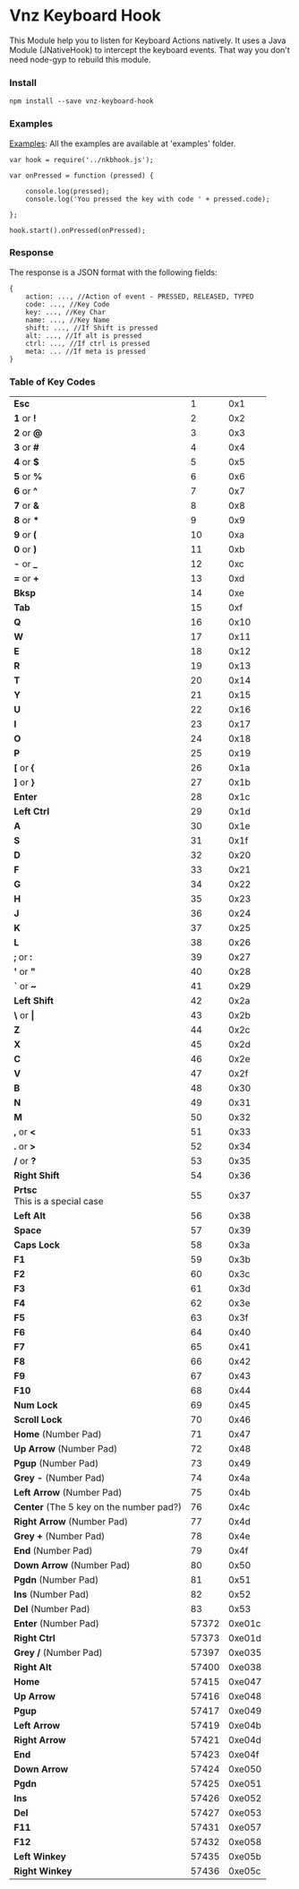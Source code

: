 # Vnz Keyboard Hook
This Module help you to listen for Keyboard Actions natively. It uses a Java Module (JNativeHook) to intercept the keyboard events. That way you don't need node-gyp to rebuild this module.

### Install

    npm install --save vnz-keyboard-hook


### Examples

[Examples](examples): All the examples are available at 'examples' folder.

    var hook = require('../nkbhook.js');
    
    var onPressed = function (pressed) {
    
        console.log(pressed);
        console.log('You pressed the key with code ' + pressed.code);
    
    };
    
    hook.start().onPressed(onPressed);
    
### Response

The response is a JSON format with the following fields:

    {
        action: ..., //Action of event - PRESSED, RELEASED, TYPED
        code: ..., //Key Code
        key: ..., //Key Char
        name: ..., //Key Name
        shift: ..., //If Shift is pressed
        alt: ..., //If alt is pressed
        ctrl: ..., //If ctrl is pressed
        meta: ... //If meta is pressed
    }

### Table of Key Codes

<table>
<tbody>
<tr>
<td><b>Esc</b></td>
<td>1</td>
<td>0x1</td>
</tr>
<tr>
<td><b>1</b> or <b>!</b></td>
<td class="x-hidden-focus">2</td>
<td>0x2</td>
</tr>
<tr>
<td><b>2</b> or <b>@</b></td>
<td>3</td>
<td>0x3</td>
</tr>
<tr>
<td><b>3</b> or <b>#</b></td>
<td>4</td>
<td>0x4</td>
</tr>
<tr>
<td><b>4</b> or <b>$</b></td>
<td>5</td>
<td>0x5</td>
</tr>
<tr>
<td><b>5</b> or <b>%</b></td>
<td>6</td>
<td>0x6</td>
</tr>
<tr>
<td><b>6</b> or <b>^</b></td>
<td>7</td>
<td>0x7</td>
</tr>
<tr>
<td><b>7</b> or <b>&amp;</b></td>
<td>8</td>
<td>0x8</td>
</tr>
<tr>
<td><b>8</b> or <b>*</b></td>
<td>9</td>
<td>0x9</td>
</tr>
<tr>
<td><b>9</b> or <b>(</b></td>
<td>10</td>
<td>0xa</td>
</tr>
<tr>
<td><b>0</b> or <b>)</b></td>
<td>11</td>
<td>0xb</td>
</tr>
<tr>
<td><b>-</b> or <b>_</b></td>
<td>12</td>
<td>0xc</td>
</tr>
<tr>
<td><b>=</b> or <b>+</b></td>
<td>13</td>
<td>0xd</td>
</tr>
<tr>
<td><b>Bksp</b></td>
<td>14</td>
<td>0xe</td>
</tr>
<tr>
<td><b>Tab</b></td>
<td>15</td>
<td>0xf</td>
</tr>
<tr>
<td><b>Q</b></td>
<td>16</td>
<td>0x10</td>
</tr>
<tr>
<td><b>W</b></td>
<td>17</td>
<td>0x11</td>
</tr>
<tr>
<td><b>E</b></td>
<td>18</td>
<td>0x12</td>
</tr>
<tr>
<td><b>R</b></td>
<td>19</td>
<td>0x13</td>
</tr>
<tr>
<td><b>T</b></td>
<td>20</td>
<td>0x14</td>
</tr>
<tr>
<td><b>Y</b></td>
<td>21</td>
<td>0x15</td>
</tr>
<tr>
<td><b>U</b></td>
<td>22</td>
<td>0x16</td>
</tr>
<tr>
<td><b>I</b></td>
<td>23</td>
<td>0x17</td>
</tr>
<tr>
<td><b>O</b></td>
<td>24</td>
<td>0x18</td>
</tr>
<tr>
<td><b>P</b></td>
<td>25</td>
<td>0x19</td>
</tr>
<tr>
<td><b>[</b> or <b>{</b></td>
<td>26</td>
<td>0x1a</td>
</tr>
<tr>
<td><b>]</b> or <b>}</b></td>
<td>27</td>
<td>0x1b</td>
</tr>
<tr>
<td><b>Enter</b></td>
<td>28</td>
<td>0x1c</td>
</tr>
<tr>
<td><b>Left Ctrl</b></td>
<td>29</td>
<td>0x1d</td>
</tr>
<tr>
<td><b>A</b></td>
<td>30</td>
<td>0x1e</td>
</tr>
<tr>
<td><b>S</b></td>
<td>31</td>
<td>0x1f</td>
</tr>
<tr>
<td><b>D</b></td>
<td>32</td>
<td>0x20</td>
</tr>
<tr>
<td><b>F</b></td>
<td>33</td>
<td>0x21</td>
</tr>
<tr>
<td><b>G</b></td>
<td>34</td>
<td>0x22</td>
</tr>
<tr>
<td><b>H</b></td>
<td>35</td>
<td>0x23</td>
</tr>
<tr>
<td><b>J</b></td>
<td>36</td>
<td>0x24</td>
</tr>
<tr>
<td><b>K</b></td>
<td>37</td>
<td>0x25</td>
</tr>
<tr>
<td><b>L</b></td>
<td>38</td>
<td>0x26</td>
</tr>
<tr>
<td><b>;</b> or <b>:</b></td>
<td>39</td>
<td>0x27</td>
</tr>
<tr>
<td><b>'</b> or <b>"</b></td>
<td>40</td>
<td>0x28</td>
</tr>
<tr>
<td><b>`</b> or <b>~</b></td>
<td>41</td>
<td>0x29</td>
</tr>
<tr>
<td><b>Left Shift</b></td>
<td>42</td>
<td>0x2a</td>
</tr>
<tr>
<td><b>\</b> or <b>|</b></td>
<td>43</td>
<td>0x2b</td>
</tr>
<tr>
<td><b>Z</b></td>
<td>44</td>
<td>0x2c</td>
</tr>
<tr>
<td><b>X</b></td>
<td>45</td>
<td>0x2d</td>
</tr>
<tr>
<td><b>C</b></td>
<td>46</td>
<td>0x2e</td>
</tr>
<tr>
<td><b>V</b></td>
<td>47</td>
<td>0x2f</td>
</tr>
<tr>
<td><b>B</b></td>
<td>48</td>
<td>0x30</td>
</tr>
<tr>
<td><b>N</b></td>
<td>49</td>
<td>0x31</td>
</tr>
<tr>
<td><b>M</b></td>
<td>50</td>
<td>0x32</td>
</tr>
<tr>
<td><b>,</b> or <b>&lt;</b></td>
<td>51</td>
<td>0x33</td>
</tr>
<tr>
<td><b>.</b> or <b>&gt;</b></td>
<td>52</td>
<td>0x34</td>
</tr>
<tr>
<td><b>/</b> or <b>?</b></td>
<td>53</td>
<td>0x35</td>
</tr>
<tr>
<td><b>Right Shift</b></td>
<td>54</td>
<td>0x36</td>
</tr>
<tr>
<td><b>Prtsc</b><br>
This is a special case</td>
<td>55</td>
<td>0x37</td>
</tr>
<tr>
<td><b>Left Alt</b></td>
<td>56</td>
<td>0x38</td>
</tr>
<tr>
<td><b>Space</b></td>
<td>57</td>
<td>0x39</td>
</tr>
<tr>
<td><b>Caps Lock</b></td>
<td>58</td>
<td>0x3a</td>
</tr>
<tr>
<td><b>F1</b></td>
<td>59</td>
<td>0x3b</td>
</tr>
<tr>
<td><b>F2</b></td>
<td>60</td>
<td>0x3c</td>
</tr>
<tr>
<td><b>F3</b></td>
<td>61</td>
<td>0x3d</td>
</tr>
<tr>
<td><b>F4</b></td>
<td>62</td>
<td>0x3e</td>
</tr>
<tr>
<td><b>F5</b></td>
<td>63</td>
<td>0x3f</td>
</tr>
<tr>
<td><b>F6</b></td>
<td>64</td>
<td>0x40</td>
</tr>
<tr>
<td><b>F7</b></td>
<td>65</td>
<td>0x41</td>
</tr>
<tr>
<td><b>F8</b></td>
<td>66</td>
<td>0x42</td>
</tr>
<tr>
<td><b>F9</b></td>
<td>67</td>
<td>0x43</td>
</tr>
<tr>
<td><b>F10</b></td>
<td>68</td>
<td>0x44</td>
</tr>
<tr>
<td><b>Num Lock</b></td>
<td>69</td>
<td>0x45</td>
</tr>
<tr>
<td><b>Scroll Lock</b></td>
<td>70</td>
<td>0x46</td>
</tr>
<tr>
<td><b>Home</b> (Number Pad)</td>
<td>71</td>
<td>0x47</td>
</tr>
<tr>
<td><b>Up Arrow</b> (Number Pad)</td>
<td>72</td>
<td>0x48</td>
</tr>
<tr>
<td><b>Pgup</b> (Number Pad)</td>
<td>73</td>
<td>0x49</td>
</tr>
<tr>
<td><b>Grey -</b> (Number Pad)</td>
<td>74</td>
<td>0x4a</td>
</tr>
<tr>
<td><b>Left Arrow</b> (Number Pad)</td>
<td>75</td>
<td>0x4b</td>
</tr>
<tr>
<td><b>Center</b> (The 5 key on the number pad?)</td>
<td>76</td>
<td>0x4c</td>
</tr>
<tr>
<td><b>Right Arrow</b> (Number Pad)</td>
<td>77</td>
<td>0x4d</td>
</tr>
<tr>
<td><b>Grey +</b> (Number Pad)</td>
<td>78</td>
<td>0x4e</td>
</tr>
<tr>
<td><b>End</b> (Number Pad)</td>
<td>79</td>
<td>0x4f</td>
</tr>
<tr>
<td><b>Down Arrow</b> (Number Pad)</td>
<td>80</td>
<td>0x50</td>
</tr>
<tr>
<td><b>Pgdn</b> (Number Pad)</td>
<td>81</td>
<td>0x51</td>
</tr>
<tr>
<td><b>Ins</b> (Number Pad)</td>
<td>82</td>
<td>0x52</td>
</tr>
<tr>
<td><b>Del</b> (Number Pad)</td>
<td>83</td>
<td>0x53</td>
</tr>
<tr>
<td><b>Enter</b> (Number Pad)</td>
<td>57372</td>
<td>0xe01c</td>
</tr>
<tr>
<td><b>Right Ctrl</b></td>
<td>57373</td>
<td>0xe01d</td>
</tr>
<tr>
<td><b>Grey /</b> (Number Pad)</td>
<td>57397</td>
<td>0xe035</td>
</tr>
<tr>
<td><b>Right Alt</b></td>
<td>57400</td>
<td>0xe038</td>
</tr>
<tr>
<td><b>Home</b></td>
<td>57415</td>
<td>0xe047</td>
</tr>
<tr>
<td><b>Up Arrow </b></td>
<td>57416</td>
<td>0xe048</td>
</tr>
<tr>
<td><b>Pgup</b></td>
<td>57417</td>
<td>0xe049</td>
</tr>
<tr>
<td><b>Left Arrow</b></td>
<td>57419</td>
<td>0xe04b</td>
</tr>
<tr>
<td><b>Right Arrow</b></td>
<td>57421</td>
<td>0xe04d</td>
</tr>
<tr>
<td><b>End</b></td>
<td>57423</td>
<td>0xe04f</td>
</tr>
<tr>
<td><b>Down Arrow</b></td>
<td>57424</td>
<td>0xe050</td>
</tr>
<tr>
<td><b>Pgdn</b></td>
<td>57425</td>
<td>0xe051</td>
</tr>
<tr>
<td><b>Ins</b></td>
<td>57426</td>
<td>0xe052</td>
</tr>
<tr>
<td><b>Del</b></td>
<td>57427</td>
<td>0xe053</td>
</tr>
<tr>
<td><b>F11</b></td>
<td>57431</td>
<td>0xe057</td>
</tr>
<tr>
<td><b>F12</b></td>
<td>57432</td>
<td>0xe058</td>
</tr>
<tr>
<td><b>Left Winkey</b></td>
<td>57435</td>
<td>0xe05b</td>
</tr>
<tr>
<td><b>Right Winkey</b></td>
<td>57436</td>
<td>0xe05c</td>
</tr>
</tbody>
</table>